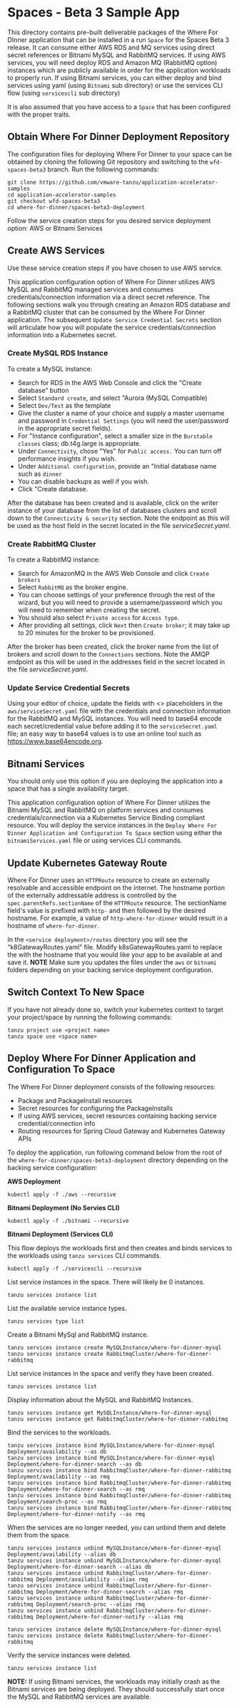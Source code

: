 # Spaces - Beta 3 Sample App

This directory contains pre-built deliverable packages of the Where For DInner application that can be installed in a run `Space` 
for the Spaces Beta 3 release.  It can consume either AWS RDS and MQ services using direct secret references or Bitnami MySQL and 
RabbitMQ services.  If using AWS services, you will need deploy RDS and Amazon MQ (RabbitMQ option) instances which 
are publicly available in order for the application workloads to properly run.  If using Bitnami services, you can either deploy
and bind services using yaml (using `Bitnami` sub directory) or use the services CLI flow (using `servicescli` sub directory) 


It is also assumed that you have access to a `Space` that has been configured with the proper traits.

## Obtain Where For Dinner Deployment Repository

The configuration files for deploying Where For Dinner to your space can be obtained by cloning the following Git repository and switching to the 
`wfd-spaces-beta3` branch.  Run the following commands:

```
git clone https://github.com/vmware-tanzu/application-accelerator-samples
cd application-accelerator-samples
git checkout wfd-spaces-beta3
cd where-for-dinner/spaces-beta3-deployment
```

Follow the service creation steps for you desired service deployment option: AWS or Bitnami Services

## Create AWS Services

Use these service creation steps if you have chosen to use AWS service.

This application configuration option of Where For Dinner utilizes AWS MySQL and RabbitMQ managed services and consumes credentials/connection information via a 
direct secret reference.  The following sections walk you through creating an Amazon RDS database and a RabbitMQ cluster that can be consumed 
by the Where For Dinner application.  The subsequent  `Update Service Credential Secrets` section will articulate how you will populate the service 
credentials/connection information into a Kubernetes secret.

### Create MySQL RDS Instance

To create a MySQL instance:

- Search for RDS in the AWS Web Console and click the "Create database" button
- Select `Standard create`, and select "Aurora (MySQL Compatible)
- Select `Dev/Test` as the template 
- Give the cluster a name of your choice and supply a master username and password in `Credential Settings` (you will need the user/password in the appropriate secret fields).  
- For "Instance configuration", select a smaller size in the `Burstable classes` class; db.t4g.large is appropriate.  
- Under `Connectivity`, chose "Yes" for `Public access.`  You can turn off performance insights if you wish.  
- Under `Additional configuration`, provide an "Initial database name such as `dinner` 
- You can disable backups as well if you wish.  
- Click "Create database.

After the database has been created and is available, click on the writer instance of your database from the list of databases clusters and scroll down to the 
`Connectivity & security` section.  Note the endpoint as this will be used as the host field in the secret located in the file *serviceSecret.yaml*.

### Create RabbitMQ Cluster

To create a RabbitMQ instance:

- Search for AmazonMQ in the AWS Web Console and click `Create brokers` 
- Select `RabbitMQ` as the broker engine.  
- You can choose settings of your preference through the rest of the wizard, but you will need to provide a username/password which you will need to remember when creating the secret.   
- You should also select `Private access` for `Access type`.  
- After providing all settings, click `Next` then `Create broker`; it may take up to 20 minutes for the broker to be provisioned.

After the broker has been created, click the broker name from the list of brokers and scroll down to the `Connections` sections.  Note the AMQP endpoint 
as this will be used in the addresses field in  the secret located in the file *serviceSecret.yaml*.


### Update Service Credential Secrets

Using your editor of choice, update the fields with <> placeholders in the `aws/serviceSecret.yaml` file with the credentials 
and connection information for the RabbitMQ and MySQL instances.  You will need to base64 encode each secret/credential value before adding it to the `serviceSecret.yaml `
file; an easy way to base64 values is to use an online tool such as https://www.base64encode.org.

## Bitnami Services


You should only use this option if you are deploying the application into a space that has a single availability target.

This application configuration option of Where For Dinner utilizes the Bitnami MySQL and RabbitMQ on platform services and consumes credentials/connection via 
a Kubernetes Service Binding compliant resource.  You will deploy the service instances in the `Deploy Where For Dinner Application and Configuration To Space` 
section using either the `bitnamiServices.yaml` file or using services CLI commands.


## Update Kubernetes Gateway Route

Where For Dinner uses an `HTTPRoute` resource to create an externally resolvable and accessible endpoint on the internet.  The hostname portion of the externally 
addressable address is controlled by the `spec.parentRefs.sectionName` of the `HTTPRoute` resource.  The sectionName field's value is prefixed with `http-` and then 
followed by the desired hostname.  For example, a value of `http-where-for-dinner` would result in a hostname of `where-for-dinner`.

In the `<service deployment>/routes` directory you will see the “k8GatewayRoutes.yaml” file.  Modify k8sGatewayRoutes.yaml to replace the <hostname> with the hostname 
that you would like your app to be available at and save it.  **NOTE** Make sure you updates the files under the `aws` or `bitnami` folders depending
on your backing service deployment configuration.


## Switch Context To New Space

If you have not already done so, switch your kubernetes context to target your project/space by running the following commands:

```
tanzu project use <project name>
tanzu space use <space name>
```

## Deploy Where For Dinner Application and Configuration To Space

The Where For Dinner deployment consists of the following resources:

- Package and PackageInstall resources
- Secret resources for configuring the PackageInstalls
- If using AWS services, secret resources containing backing service credential/connection info 
- Routing resources for Spring Cloud Gateway and Kubernetes Gateway APIs

To deploy the application, run following command below from the root of the `where-for-dinner/spaces-beta3-deployment` directory depending on the backing 
service configuration:


**AWS Deployment**

```
kubectl apply -f ./aws --recursive
```

**Bitnami Deployment (No Servies CLI)**

```
kubectl apply -f ./bitnami --recursive
```

**Bitnami Deployment (Services CLI)**

This flow deploys the workloads first and then creates and binds services to the workloads using `tanzu services` CLI commands.

```
kubectl apply -f ./servicescli --recursive
```

List service instances in the space.  There will likely be 0 instances.

```
tanzu services instance list
```

List the available service instance types.

```
tanzu services type list
```

Create a Bitnami MySql and RabbitMQ instance.

```
tanzu services instance create MySQLInstance/where-for-dinner-mysql
tanzu services instance create RabbitmqCluster/where-for-dinner-rabbitmq
```

List service instances in the space and verify they have been created.

```
tanzu services instance list
```

Display information about the MySQL and RabbitMQ Instances.

```
tanzu services instance get MySQLInstance/where-for-dinner-mysql
tanzu services instance get RabbitmqCluster/where-for-dinner-rabbitmq
```

Bind the services to the workloads.

```
tanzu services instance bind MySQLInstance/where-for-dinner-mysql Deployment/availability --as db
tanzu services instance bind MySQLInstance/where-for-dinner-mysql Deployment/where-for-dinner-search --as db
tanzu services instance bind RabbitmqCluster/where-for-dinner-rabbitmq Deployment/availability --as rmq
tanzu services instance bind RabbitmqCluster/where-for-dinner-rabbitmq Deployment/where-for-dinner-search --as rmq
tanzu services instance bind RabbitmqCluster/where-for-dinner-rabbitmq Deployment/search-proc --as rmq
tanzu services instance bind RabbitmqCluster/where-for-dinner-rabbitmq Deployment/where-for-dinner-notify --as rmq
```

When the services are no longer needed, you can unbind them and delete them from the space.

```
tanzu services instance unbind MySQLInstance/where-for-dinner-mysql Deployment/availability --alias db
tanzu services instance unbind MySQLInstance/where-for-dinner-mysql Deployment/where-for-dinner-search --alias db
tanzu services instance unbind RabbitmqCluster/where-for-dinner-rabbitmq Deployment/availability --alias rmq
tanzu services instance unbind RabbitmqCluster/where-for-dinner-rabbitmq Deployment/where-for-dinner-search --alias rmq
tanzu services instance unbind RabbitmqCluster/where-for-dinner-rabbitmq Deployment/search-proc --alias rmq
tanzu services instance unbind RabbitmqCluster/where-for-dinner-rabbitmq Deployment/where-for-dinner-notify --alias rmq

tanzu services instance delete MySQLInstance/where-for-dinner-mysql
tanzu services instance delete RabbitmqCluster/where-for-dinner-rabbitmq
```

Verify the service instances were deleted.

```
tanzu services instance list
```

**NOTE:** If using Bitnami services, the workloads may initially crash as the Bitnami services are being deployed.  They should successfully start once the 
MySQL and RabbitMQ services are available.  
